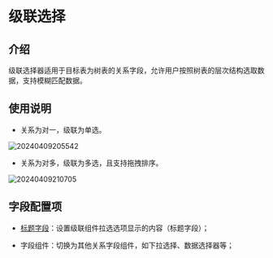 # 级联选择

## 介绍

级联选择器适用于目标表为树表的关系字段，允许用户按照树表的层次结构选取数据，支持模糊匹配数据。

## 使用说明

- 关系为对一，级联为单选。

![20240409205542](https://static-docs.nocobase.com/20240409205542.png)

- 关系为对多，级联为多选，且支持拖拽排序。

![20240409210705](https://static-docs.nocobase.com/20240409210705.png)

## 字段配置项

- [标题字段](/handbook/ui/fields/field-settings/title-field)：设置级联组件拉选选项显示的内容（标题字段）；

- 字段组件：切换为其他关系字段组件，如下拉选择、数据选择器等；
